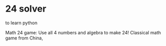# 24 solver
to learn python

Math 24 game: Use all 4 numbers and algebra to make 24! Classical math game from China,

